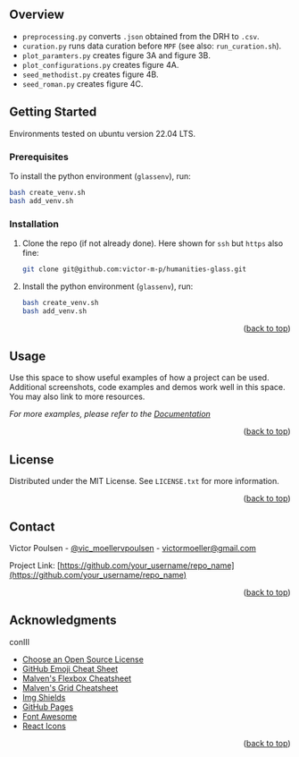 <!-- TABLE OF CONTENTS -->


<!-- ABOUT THE PROJECT -->
## Overview 

* ```preprocessing.py``` converts ```.json``` obtained from the DRH to ```.csv```.
* ```curation.py``` runs data curation before ```MPF``` (see also: ```run_curation.sh```).
* ```plot_paramters.py``` creates figure 3A and figure 3B. 
* ```plot_configurations.py``` creates figure 4A.
* ```seed_methodist.py``` creates figure 4B. 
* ```seed_roman.py``` creates figure 4C.


<!-- GETTING STARTED -->
## Getting Started

Environments tested on ubuntu version 22.04 LTS. 

### Prerequisites

To install the python environment (```glassenv```), run: 
  ```sh
  bash create_venv.sh
  bash add_venv.sh
  ```

### Installation


1. Clone the repo (if not already done). Here shown for ```ssh``` but ```https``` also fine:
    ```sh
    git clone git@github.com:victor-m-p/humanities-glass.git
    ```

2. Install the python environment (```glassenv```), run: 
    ```sh
    bash create_venv.sh
    bash add_venv.sh
    ```


<p align="right">(<a href="#readme-top">back to top</a>)</p>



<!-- USAGE EXAMPLES -->
## Usage

Use this space to show useful examples of how a project can be used. Additional screenshots, code examples and demos work well in this space. You may also link to more resources.

_For more examples, please refer to the [Documentation](https://example.com)_

<p align="right">(<a href="#readme-top">back to top</a>)</p>



<!-- LICENSE -->
## License

Distributed under the MIT License. See `LICENSE.txt` for more information.

<p align="right">(<a href="#readme-top">back to top</a>)</p>



<!-- CONTACT -->
## Contact

Victor Poulsen - [@vic_moellervpoulsen](https://twitter.com/vic_moeller) - victormoeller@gmail.com

Project Link: [https://github.com/your_username/repo_name](https://github.com/your_username/repo_name)

<p align="right">(<a href="#readme-top">back to top</a>)</p>



<!-- ACKNOWLEDGMENTS -->
## Acknowledgments

conIII
 


* [Choose an Open Source License](https://choosealicense.com)
* [GitHub Emoji Cheat Sheet](https://www.webpagefx.com/tools/emoji-cheat-sheet)
* [Malven's Flexbox Cheatsheet](https://flexbox.malven.co/)
* [Malven's Grid Cheatsheet](https://grid.malven.co/)
* [Img Shields](https://shields.io)
* [GitHub Pages](https://pages.github.com)
* [Font Awesome](https://fontawesome.com)
* [React Icons](https://react-icons.github.io/react-icons/search)

<p align="right">(<a href="#readme-top">back to top</a>)</p>


